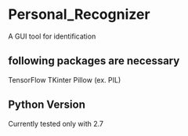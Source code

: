 # Personal_Recognizer
A GUI tool for identification

## following packages are necessary
TensorFlow
TKinter
Pillow (ex. PIL)

## Python Version
Currently tested only with 2.7
